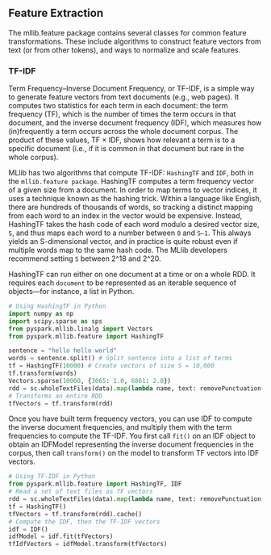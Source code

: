 ## Feature Extraction
The mllib.feature package contains several classes for common feature
transformations. These include algorithms to construct feature vectors from text
(or from other tokens), and ways to normalize and scale features.

### TF-IDF
Term Frequency–Inverse Document Frequency, or TF-IDF, is a simple way to
generate feature vectors from text documents (e.g., web pages). It computes two
statistics for each term in each document: the term frequency (TF), which is the
number of times the term occurs in that document, and the inverse document
frequency (IDF), which measures how (in)frequently a term occurs across the
whole document corpus. The product of these values, TF × IDF, shows how relevant
a term is to a specific document (i.e., if it is common in that document but
rare in the whole corpus).

MLlib has two algorithms that compute TF-IDF: `HashingTF` and `IDF`, both in the
`mllib.feature package`. HashingTF computes a term frequency vector of a given
size from a document. In order to map terms to vector indices, it uses a
technique known as the hashing trick. Within a language like English, there are
hundreds of thousands of words, so tracking a distinct mapping from each word to
an index in the vector would be expensive. Instead, HashingTF takes the hash
code of each word modulo a desired vector size, `S`, and thus maps each word
to a number between `0` and `S–1`. This always yields an S-dimensional vector,
and in practice is quite robust even if multiple words map to the same hash
code. The MLlib developers recommend setting `S` between 2^18 and 2^20.


HashingTF can run either on one document at a time or on a whole RDD. It
requires each `document` to be represented as an iterable sequence of
objects—for instance, a list in Python.

```Python
# Using HashingTF in Python
import numpy as np
import scipy.sparse as sps
from pyspark.mllib.linalg import Vectors
from pyspark.mllib.feature import HashingTF

sentence = "hello hello world"
words = sentence.split() # Split sentence into a list of terms
tf = HashingTF(10000) # Create vectors of size S = 10,000
tf.transform(words)
Vectors.sparse(10000, {3065: 1.0, 6861: 2.0})
rdd = sc.wholeTextFiles(data).map(lambda name, text: removePunctuation(text).split())
# Transforms an entire RDD
tfVectors = tf.transform(rdd)
```
Once you have built term frequency vectors, you can use IDF to compute the
inverse document frequencies, and multiply them with the term frequencies to
compute the TF-IDF. You first call `fit()` on an IDF object to obtain an
IDFModel representing the inverse document frequencies in the corpus, then call
`transform()` on the model to transform TF vectors into IDF vectors.

```Python
# Using TF-IDF in Python
from pyspark.mllib.feature import HashingTF, IDF
# Read a set of text files as TF vectors
rdd = sc.wholeTextFiles(data).map(lambda name, text: removePunctuation(text).split())
tf = HashingTF()
tfVectors = tf.transform(rdd).cache()
# Compute the IDF, then the TF-IDF vectors
idf = IDF()
idfModel = idf.fit(tfVectors)
tfIdfVectors = idfModel.transform(tfVectors)
```

